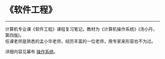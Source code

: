 # 《软件工程》
***
计算机专业课《软件工程》课程复习笔记。教材为《计算机操作系统》(汤小丹，第四版)。  
任课老师是熟悉的孟小华老师，经历丰富的一位老师，用专家来形容也不为过。

详细内容见幕布 [操作系统]()。
<!-- 未附加链接 -->